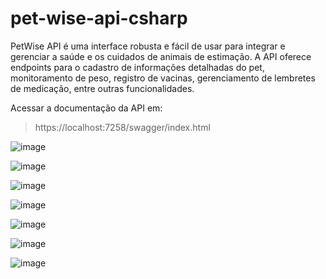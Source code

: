 # pet-wise-api-csharp

PetWise API é uma interface robusta e fácil de usar para integrar e gerenciar a saúde e os cuidados de animais de estimação. A API oferece endpoints para o cadastro de informações detalhadas do pet, monitoramento de peso, registro de vacinas, gerenciamento de lembretes de medicação, entre outras funcionalidades.

Acessar a documentação da API em:
> https://localhost:7258/swagger/index.html

![image](https://github.com/user-attachments/assets/50b9acd3-bbaf-46d9-9314-73942dfd7d33)

![image](https://github.com/user-attachments/assets/0e2f9d57-8af1-457c-aa51-f89a0fbc2afc)

![image](https://github.com/user-attachments/assets/62c525a0-e8d6-4c5e-94ac-75abcb5bf236)

![image](https://github.com/user-attachments/assets/cccb88c2-d3d5-412e-8b81-55f9d3f3843b)

![image](https://github.com/user-attachments/assets/49188b95-fd64-40ba-98a0-71caa9392679)

![image](https://github.com/user-attachments/assets/e0877332-3ba8-42ed-923b-23c477701923)

![image](https://github.com/user-attachments/assets/b3e41093-68a1-43ba-b33e-7b2891f4795a)



